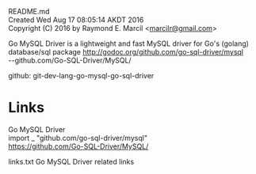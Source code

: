 README.md  
Created Wed Aug 17 08:05:14 AKDT 2016  
Copyright (C) 2016 by Raymond E. Marcil &lt;marcilr@gmail.com&gt;  


Go MySQL Driver is a lightweight and fast MySQL driver for Go's
(golang) database/sql package
http://godoc.org/github.com/go-sql-driver/mysql  
--github.com/Go-SQL-Driver/MySQL/  

github:  git-dev-lang-go-mysql-go-sql-driver  


Links  
=====  
Go MySQL Driver  
import _ "github.com/go-sql-driver/mysql"  
https://github.com/Go-SQL-Driver/MySQL/  

links.txt
Go MySQL Driver related links

